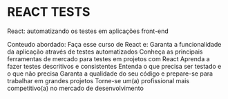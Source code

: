 # REACT TESTS

React: automatizando os testes em aplicações front-end

Conteudo abordado:
Faça esse curso de React e:
Garanta a funcionalidade da aplicação através de testes automatizados
Conheça as principais ferramentas de mercado para testes em projetos com React
Aprenda a fazer testes descritivos e consistentes
Entenda o que precisa ser testado e o que não precisa
Garanta a qualidade do seu código e prepare-se para trabalhar em grandes projetos
Torne-se um(a) profissional mais competitivo(a) no mercado de desenvolvimento
